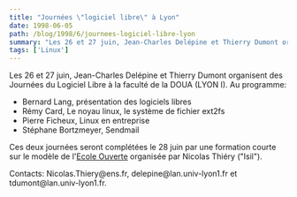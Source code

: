 ```yaml
---
title: "Journées \"logiciel libre\" à Lyon"
date: 1998-06-05
path: /blog/1998/6/journees-logiciel-libre-lyon
summary: "Les 26 et 27 juin, Jean-Charles Delépine et Thierry Dumont organisent des Journées du Logiciel Libre à la faculté de la DOUA (LYON I)."
tags: ['Linux']
---
```


<P>
Les 26 et 27 juin, Jean-Charles Delépine et Thierry Dumont organisent
des Journées du Logiciel Libre à la faculté de la DOUA (LYON I).
Au programme:
</P>

<UL>

<LI>Bernard Lang, présentation des logiciels libres
<LI>Rémy Card, Le noyau linux, le système de fichier ext2fs
<LI>Pierre Ficheux, Linux en entreprise
<LI>Stéphane Bortzmeyer, Sendmail
</UL>

<P>
Ces deux journées seront complétées le 28 juin par une formation courte
sur le modèle de l'<A HREF="http://www.ecole.eu.org/">Ecole Ouverte</A>
organisée par Nicolas Thiéry ("Isil").
</P>

<P>
Contacts: Nicolas.Thiery@ens.fr, delepine@lan.univ-lyon1.fr et
tdumont@lan.univ-lyon1.fr.
</P>


